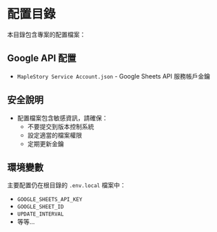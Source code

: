 # 配置目錄

本目錄包含專案的配置檔案：

## Google API 配置
- `MapleStory Service Account.json` - Google Sheets API 服務帳戶金鑰

## 安全說明
- 配置檔案包含敏感資訊，請確保：
  - 不要提交到版本控制系統
  - 設定適當的檔案權限
  - 定期更新金鑰

## 環境變數
主要配置仍在根目錄的 `.env.local` 檔案中：
- `GOOGLE_SHEETS_API_KEY`
- `GOOGLE_SHEET_ID`
- `UPDATE_INTERVAL`
- 等等...
